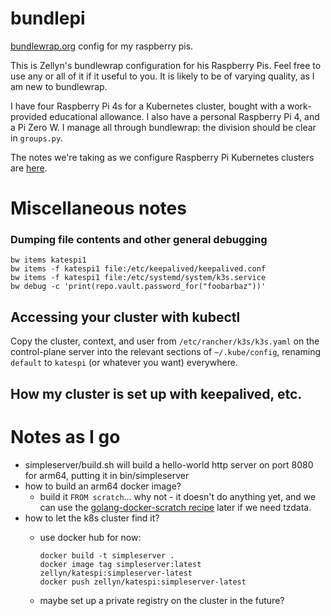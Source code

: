 # bundlepi
[bundlewrap.org](https://bundlewrap.org) config for my raspberry pis.

This is Zellyn's bundlewrap configuration for his Raspberry Pis. Feel free to use any or all of it if it useful to you. It is likely to be of varying quality, as I am new to bundlewrap.

I have four Raspberry Pi 4s for a Kubernetes cluster, bought with a work-provided educational allowance. I also have a personal Raspberry Pi 4, and a Pi Zero W. I manage all through bundlewrap: the division should be clear in `groups.py`.

The notes we're taking as we configure Raspberry Pi Kubernetes clusters are [here](https://docs.google.com/document/d/12TT49VgyPRSH7F4b_oC5rOv1Ag7RPxmSNAWbJjf3RF4).

# Miscellaneous notes

### Dumping file contents and other general debugging
```
bw items katespi1
bw items -f katespi1 file:/etc/keepalived/keepalived.conf
bw items -f katespi1 file:/etc/systemd/system/k3s.service
bw debug -c 'print(repo.vault.password_for("foobarbaz"))'
```

## Accessing your cluster with kubectl

Copy the cluster, context, and user from `/etc/rancher/k3s/k3s.yaml` on the
control-plane server into the relevant sections of `~/.kube/config`, renaming
`default` to `katespi` (or whatever you want) everywhere.

## How my cluster is set up with keepalived, etc.

# Notes as I go

- simpleserver/build.sh will build a hello-world http server on port 8080 for arm64, putting it in bin/simpleserver
- how to build an arm64 docker image?
  - build it `FROM scratch`… why not - it doesn't do anything yet, and we can
    use the [golang-docker-scratch
    recipe](https://github.com/jeremyhuiskamp/golang-docker-scratch) later if we
    need tzdata.
- how to let the k8s cluster find it?
  - use docker hub for now:

    ```
    docker build -t simpleserver .
    docker image tag simpleserver:latest zellyn/katespi:simpleserver-latest
    docker push zellyn/katespi:simpleserver-latest
    ```
  - maybe set up a private registry on the cluster in the future?

